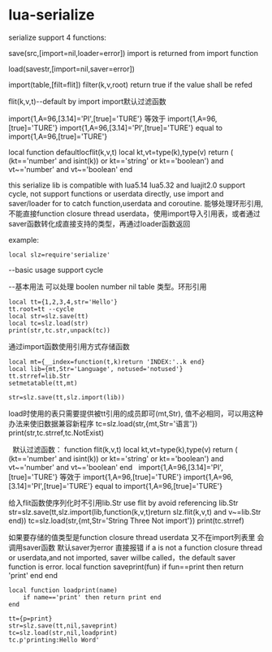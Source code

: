 # lua-serialize
serialize support 4 functions:

save(src,[import=nil,loader=error])
import is returned from import function

load(savestr,[import=nil,saver=error])


import(table,[filt=flit]) filter(k,v,root) return true if the value shall be refed


flit(k,v,t)--default by import import默认过滤函数


import{1,A=96,[3.14]='PI',[true]='TURE'} 等效于 import{1,A=96,[true]='TURE'}
import{1,A=96,[3.14]='PI',[true]='TURE'} equal to import{1,A=96,[true]='TURE'}

local function defaultlocflit(k,v,t)
	local kt,vt=type(k),type(v)
	return ( (kt=='number' and isint(k)) or kt=='string' or kt=='boolean') and vt~='number' and vt~='boolean'
end

this serialize lib is compatible with lua5.14 lua5.32 and luajit2.0
support cycle, not support functions or userdata directly, use import and saver/loader for to catch function,userdata and coroutine.
能够处理环形引用, 不能直接function closure thread userdata，使用import导入引用表，或者通过saver函数转化成直接支持的类型，再通过loader函数返回


example:


  	local slz=require'serialize'
  
--basic usage support cycle

--基本用法 可以处理 boolen number nil table 类型。环形引用

	local tt={1,2,3,4,str='Hello'}
	tt.root=tt --cycle
	local str=slz.save(tt)
	local tc=slz.load(str)
	print(str,tc.str,unpack(tc))


通过import函数使用引用方式存储函数
  
	local mt={__index=function(t,k)return 'INDEX:'..k end}
	local lib={mt,Str='Language', notused='notused'}
	tt.strref=lib.Str
	setmetatable(tt,mt)

	str=slz.save(tt,slz.import(lib))
load时使用的表只需要提供被tt引用的成员即可(mt,Str), 值不必相同，可以用这种办法来使旧数据兼容新程序
	tc=slz.load(str,{mt,Str='语言'})
	print(str,tc.strref,tc.NotExist)
  
  
默认过滤函数：
	function flit(k,v,t)
		local kt,vt=type(k),type(v)
		return ( (kt=='number' and isint(k)) or kt=='string' or kt=='boolean') and vt~='number' and vt~='boolean'
	end
  
import{1,A=96,[3.14]='PI',[true]='TURE'} 等效于 import{1,A=96,[true]='TURE'}
import{1,A=96,[3.14]='PI',[true]='TURE'} equal to import{1,A=96,[true]='TURE'}
	
给入flit函数使序列化时不引用lib.Str 
use flit by avoid referencing lib.Str
	str=slz.save(tt,slz.import(lib,function(k,v,t)return slz.flit(k,v,t) and v~=lib.Str end))
	tc=slz.load(str,{mt,Str='String Three Not import'})
	print(tc.strref)
	
如果要存储的值类型是function closure thread userdata 又不在import列表里 会调用saver函数 默认saver为error 直接报错
if a is not a function closure thread or userdata,and not imported, saver willbe called，the default saver function is error.
	local function saveprint(fun)
		if fun==print then return 'print' end
	end

	local function loadprint(name)
		if name=='print' then return print end
	end
	
	tt={p=print}
	str=slz.save(tt,nil,saveprint)
	tc=slz.load(str,nil,loadprint)
	tc.p'printing:Hello Word'
